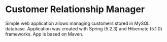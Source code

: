 # Customer Relationship Manager
Simple web application allows managing customers stored in MySQL database. Application was created with Spring (5.2.3) and Hibernate (5.1.0) frameworks. App is based on Maven.
